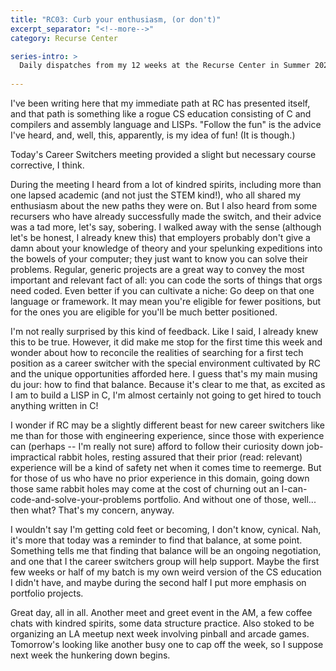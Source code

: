 ```yaml
---
title: "RC03: Curb your enthusiasm, (or don't)"
excerpt_separator: "<!--more-->"
category: Recurse Center

series-intro: >
  Daily dispatches from my 12 weeks at the Recurse Center in Summer 2023
  
---
```

I've been writing here that my immediate path at RC has presented itself, and that path is something like a rogue CS education consisting of C and compilers and assembly language and LISPs. "Follow the fun" is the advice I've heard, and, well, this, apparently, is my idea of fun! (It is though.)

<!--more-->

Today's Career Switchers meeting provided a slight but necessary course corrective, I think.

During the meeting I heard from a lot of kindred spirits, including more than one lapsed academic (and not just the STEM kind!), who all shared my enthusiasm about the new paths they were on. But I also heard from some recursers who have already successfully made the switch, and their advice was a tad more, let's say, sobering. I walked away with the sense (although let's be honest, I already knew this) that employers probably don't give a damn about your knowledge of theory and your spelunking expeditions into the bowels of your computer; they just want to know you can solve their problems. Regular, generic projects are a great way to convey the most important and relevant fact of all: you can code the sorts of things that orgs need coded. Even better if you can cultivate a niche: Go deep on that one language or framework. It may mean you're eligible for fewer positions, but for the ones you are eligible for you'll be much better positioned.

I'm not really surprised by this kind of feedback. Like I said, I already knew this to be true. However, it did make me stop for the first time this week and wonder about how to reconcile the realities of searching for a first tech position as a career switcher with the special environment cultivated by RC and the unique opportunities afforded here. I guess that's my main musing du jour: how to find that balance. Because it's clear to me that, as excited as I am to build a LISP in C, I'm almost certainly not going to get hired to touch anything written in C!

I wonder if RC may be a slightly different beast for new career switchers like me than for those with engineering experience, since those with experience can (perhaps -- I'm really not sure) afford to follow their curiosity down job-impractical rabbit holes, resting assured that their prior (read: relevant) experience will be a kind of safety net when it comes time to reemerge. But for those of us who have no prior experience in this domain, going down those same rabbit holes may come at the cost of churning out an I-can-code-and-solve-your-problems portfolio. And without one of those, well... then what? That's my concern, anyway.

I wouldn't say I'm getting cold feet or becoming, I don't know, cynical. Nah, it's more that today was a reminder to find that balance, at some point. Something tells me that finding that balance will be an ongoing negotiation, and one that I the career switchers group will help support. Maybe the first few weeks or half of my batch is my own weird version of the CS education I didn't have, and maybe during the second half I put more emphasis on portfolio projects.

Great day, all in all. Another meet and greet event in the AM, a few coffee chats with kindred spirits, some data structure practice. Also stoked to be organizing an LA meetup next week involving pinball and arcade games. Tomorrow's looking like another busy one to cap off the week, so I suppose next week the hunkering down begins.

